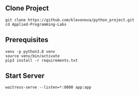 ## Clone Project
```
git clone https://github.com/klevonova/python_project.git
cd Applied-Programming-Labs
```
## Prerequisites
```
venv -p python3.8 venv
source venv/bin/activate
pip3 install -r requirements.txt
```
## Start Server
```
waitress-serve --listen=*:8000 app:app
```

